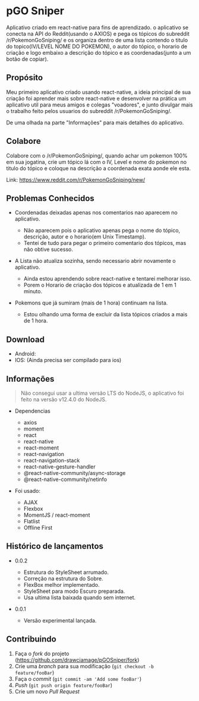 # pGO Sniper

Aplicativo criado em react-native para fins de aprendizado. o aplicativo se conecta na API do Reddit(usando o AXIOS) e pega os tópicos do subreddit /r/PokemonGoSniping/ e os organiza dentro de uma lista contendo o titulo do topico(IV/LEVEL  NOME DO POKEMON), o autor do tópico, o horario de criação e logo embaixo a descrição do tópico e as coordenadas(junto a um botão de copiar).

## Propósito

Meu primeiro aplicativo criado usando react-native, a ideia principal de sua criação foi aprender mais sobre react-native e desenvolver na prática um aplicativo util para meus amigos e colegas "voadores", e junto divulgar mais o trabalho feito pelos usuarios do subreddit /r/PokemonGoSniping/.

De uma olhada na parte "Informações" para mais detalhes do aplicativo.

## Colabore

Colabore com o /r/PokemonGoSniping/, quando achar um pokemon 100% em sua jogatina, crie um tópico lá com o IV, Level e nome do pokemon no titulo do tópico e coloque na descrição a coordenada exata aonde ele esta.

Link: https://www.reddit.com/r/PokemonGoSniping/new/

## Problemas Conhecidos

* Coordenadas deixadas apenas nos comentarios nao aparecem no aplicativo.
	* Não aparecem pois o aplicativo apenas pega o nome do tópico, descrição, autor e o horario(em Unix Timestamp).
	* Tentei de tudo para pegar o primeiro comentario dos tópicos, mas não obtive sucesso.

* A Lista não atualiza sozinha, sendo necessario abrir novamente o aplicativo.
	* Ainda estou aprendendo sobre react-native e tentarei melhorar isso.
	* Porem o Horario de criação dos tópicos e atualizada de 1 em 1 minuto.

* Pokemons que já sumiram (mais de 1 hora) continuam na lista.
	* Estou olhando uma forma de excluir da lista tópicos criados a mais de 1 hora.

## Download

* Android: 
* IOS: (Ainda precisa ser compilado para ios)

## Informações

> Não consegui usar a ultima versão LTS do NodeJS, o aplicativo foi feito na versão v12.4.0 do NodeJS.

* Dependencias
	* axios
	* moment
	* react
	* react-native
	* react-moment
	* react-navigation
	* react-navigation-stack
	* react-native-gesture-handler
	* @react-native-community/async-storage
	* @react-native-community/netinfo

* Foi usado:
	* AJAX
	* Flexbox
	* MomentJS / react-moment
	* Flatlist
	* Offline First

## Histórico de lançamentos

* 0.0.2
	* Estrutura do StyleSheet arrumado.
	* Correção na estrutura do Sobre.
	* FlexBox melhor implementado.
	* StyleSheet para modo Escuro preparada.
	* Usa ultima lista baixada quando sem internet.

* 0.0.1
    * Versão experimental lançada.

## Contribuindo

1. Faça o _fork_ do projeto (<https://github.com/drawciamage/pGOSniper/fork>)
2. Crie uma _branch_ para sua modificação (`git checkout -b feature/fooBar`)
3. Faça o _commit_ (`git commit -am 'Add some fooBar'`)
4. _Push_ (`git push origin feature/fooBar`)
5. Crie um novo _Pull Request_
